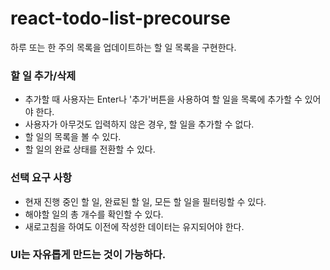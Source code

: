 # react-todo-list-precourse

하루 또는 한 주의 목록을 업데이트하는 할 일 목록을 구현한다.

### 할 일 추가/삭제
- 추가할 때 사용자는 Enter나 '추가'버튼을 사용하여 할 일을 목록에 추가할 수 있어야 한다.
- 사용자가 아무것도 입력하지 않은 경우, 할 일을 추가할 수 없다.
- 할 일의 목록을 볼 수 있다.
- 할 일의 완료 상태를 전환할 수 있다.

### 선택 요구 사항
- 현재 진행 중인 할 일, 완료된 할 일, 모든 할 일을 필터링할 수 있다.
- 해야할 일의 총 개수를 확인할 수 있다.
- 새로고침을 하여도 이전에 작성한 데이터는 유지되어야 한다. 

### UI는 자유롭게 만드는 것이 가능하다.